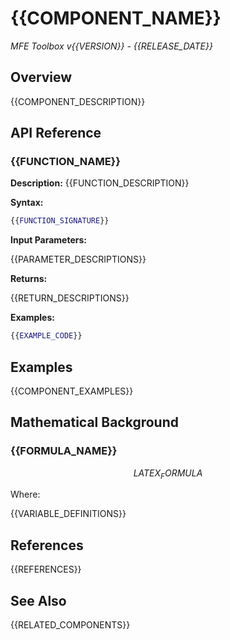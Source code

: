 # {{COMPONENT_NAME}}

*MFE Toolbox v{{VERSION}} - {{RELEASE_DATE}}*

## Overview

{{COMPONENT_DESCRIPTION}}

## API Reference

### {{FUNCTION_NAME}}

**Description:** {{FUNCTION_DESCRIPTION}}

**Syntax:**

```matlab
{{FUNCTION_SIGNATURE}}
```

**Input Parameters:**

{{PARAMETER_DESCRIPTIONS}}

**Returns:**

{{RETURN_DESCRIPTIONS}}

**Examples:**

```matlab
{{EXAMPLE_CODE}}
```

<!-- Repeat this function documentation block for each function -->

## Examples

{{COMPONENT_EXAMPLES}}

## Mathematical Background

### {{FORMULA_NAME}}

$${{LATEX_FORMULA}}$$

Where:

{{VARIABLE_DEFINITIONS}}

<!-- Repeat this formula block for each mathematical concept -->

## References

{{REFERENCES}}

## See Also

{{RELATED_COMPONENTS}}